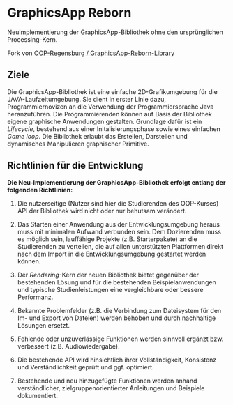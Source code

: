 # GraphicsApp Reborn

Neuimplementierung der GraphicsApp-Bibliothek ohne den ursprünglichen Processing-Kern.

Fork von [OOP-Regensburg / GraphicsApp-Reborn-Library](https://github.com/OOP-Regensburg/GraphicsApp-Reborn-Library)

## Ziele

Die GraphicsApp-Bibliothek ist eine einfache 2D-Grafikumgebung für die JAVA-Laufzeitumgebung. Sie dient in erster Linie
dazu, Programmiernovizen an die Verwendung der Programmiersprache Java heranzuführen. Die Programmierenden können auf Basis 
der Bibliothek eigene graphische Anwendungen gestalten. Grundlage dafür ist ein *Lifecycle*, bestehend aus einer 
Initalisierungsphase sowie eines einfachen *Game loop*. Die Bibliothek erlaubt das Erstellen, Darstellen und dynamisches 
Manipulieren graphischer Primitive. 

## Richtlinien für die Entwicklung

**Die Neu-Implementierung der GraphicsApp-Bibliothek erfolgt entlang der folgenden Richtlinien:**

1. Die nutzerseitige (Nutzer sind hier die Studierenden des OOP-Kurses) API der Bibliothek wird nicht oder nur behutsam 
verändert.

2. Das Starten einer Anwendung aus der Entwicklungsumgebung heraus muss mit minimalen Aufwand verbunden sein. 
Dem Dozierenden muss es möglich sein, lauffähige Projekte (z.B. Starterpakete) an die Studierenden zu verteilen, die 
auf allen unterstützten Plattformen direkt nach dem Import in die Entwicklungsumgebung gestartet werden können.

3. Der *Rendering*-Kern der neuen Bibliothek bietet gegenüber der bestehenden Lösung und für die bestehenden Beispielanwendungen 
und typische Studienleistungen eine vergleichbare oder bessere Performanz.

4. Bekannte Problemfelder (z.B. die Verbindung zum Dateisystem für den Im- und Export von Dateien) werden behoben und 
durch nachhaltige Lösungen ersetzt.

5. Fehlende oder unzuverlässige Funktionen werden sinnvoll ergänzt bzw. verbessert (z.B. Audiowiedergabe).

6. Die bestehende API wird hinsichtlich ihrer Vollständigkeit, Konsistenz und Verständlichkeit geprüft und ggf. optimiert.

7. Bestehende und neu hinzugefügte Funktionen werden anhand verständlicher, zielgruppenorientierter Anleitungen und
Beispiele dokumentiert.